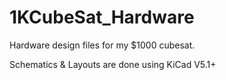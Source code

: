 # 1KCubeSat_Hardware
Hardware design files for my $1000 cubesat.

Schematics & Layouts are done using KiCad V5.1+
